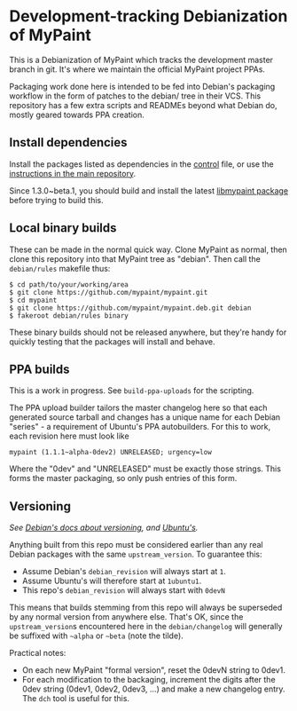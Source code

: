 # Development-tracking Debianization of MyPaint

This is a Debianization of MyPaint which tracks the development master
branch in git. It's where we maintain the official MyPaint project PPAs.

Packaging work done here is intended to be fed into Debian's packaging
workflow in the form of patches to the debian/ tree in their VCS. This
repository has a few extra scripts and READMEs beyond what Debian do,
mostly geared towards PPA creation.

## Install dependencies

Install the packages listed as dependencies in the [control](control)
file, or use the [instructions in the main repository][depinstrs].

Since 1.3.0~beta.1, you should build and install
the latest [libmypaint package][libmypaintdeb]
before trying to build this.

## Local binary builds

These can be made in the normal quick way. Clone MyPaint as normal, then
clone this repository into that MyPaint tree as "debian". Then call the
`debian/rules` makefile thus:

    $ cd path/to/your/working/area
    $ git clone https://github.com/mypaint/mypaint.git
    $ cd mypaint
    $ git clone https://github.com/mypaint/mypaint.deb.git debian
    $ fakeroot debian/rules binary

These binary builds should not be released anywhere, but they're handy
for quickly testing that the packages will install and behave.

## PPA builds

This is a work in progress. See `build-ppa-uploads` for the scripting.

The PPA upload builder tailors the master changelog here so that each
generated source tarball and changes has a unique name for each Debian
"series" - a requirement of Ubuntu's PPA autobuilders.  For this to
work, each revision here must look like

    mypaint (1.1.1~alpha-0dev2) UNRELEASED; urgency=low

Where the "0dev" and "UNRELEASED" must be exactly those strings. This
forms the master packaging, so only push entries of this form.

## Versioning

_See [Debian's docs about versioning][debvers], and [Ubuntu's][ubuvers]._

Anything built from this repo must be considered earlier than any real
Debian packages with the same `upstream_version`. To guarantee this:

* Assume Debian's `debian_revision` will always start at `1`.
* Assume Ubuntu's will therefore start at `1ubuntu1`.
* This repo's `debian_revision` will always start with `0devN`

This means that builds stemming from this repo will always be superseded
by any normal version from anywhere else. That's OK, since the
`upstream_version`s encountered here in the `debian/changelog` will
generally be suffixed with `~alpha` or `~beta` (note the tilde).

Practical notes:

* On each new MyPaint "formal version", reset the 0devN string to 0dev1.
* For each modification to the backaging, increment the digits after the
  0dev string (0dev1, 0dev2, 0dev3, ...) and make a new changelog entry.
  The `dch` tool is useful for this.


[depinstrs]: https://github.com/mypaint/mypaint/blob/master/README_LINUX.md#build
[debvers]: https://www.debian.org/doc/debian-policy/ch-controlfields.html#s-f-Version
[ubuvers]: https://help.launchpad.net/Packaging/PPA/BuildingASourcePackage
[libmypaintdeb]: https://github.com/mypaint/libmypaint.deb

